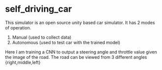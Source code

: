 # self_driving_car

This simulator is an open source unity based car simulator.
It has 2 modes of operation.
1) Manual (used to collect data)
2) Autonomous (used to test car with the trained model)


Here I am training a CNN to output a steering angle and throttle value given the image of the road.
The road can be viewed from 3 different angles {right,middle,left} 

